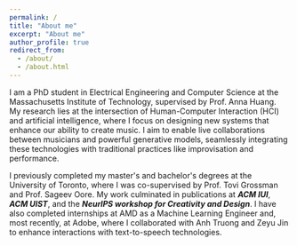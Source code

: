 ```yaml
---
permalink: /
title: "About me"
excerpt: "About me"
author_profile: true
redirect_from: 
  - /about/
  - /about.html
---
```


I am a PhD student in Electrical Engineering and Computer Science at the Massachusetts Institute of Technology, supervised by Prof. Anna Huang. My research lies at the intersection of Human-Computer Interaction (HCI) and artificial intelligence, where I focus on designing new systems that enhance our ability to create music. I aim to enable live collaborations between musicians and powerful generative models, seamlessly integrating these technologies with traditional practices like improvisation and performance.

I previously completed my master's and bachelor's degrees at the University of Toronto, where I was co-supervised by Prof. Tovi Grossman and Prof. Sageev Oore. My work culminated in publications at  *__ACM IUI__*, *__ACM UIST__*,  and the *__NeurIPS workshop for Creativity and Design__*. I have also completed internships at AMD as a Machine Learning Engineer and, most recently, at Adobe, where I collaborated with Anh Truong and Zeyu Jin to enhance interactions with text-to-speech technologies.
